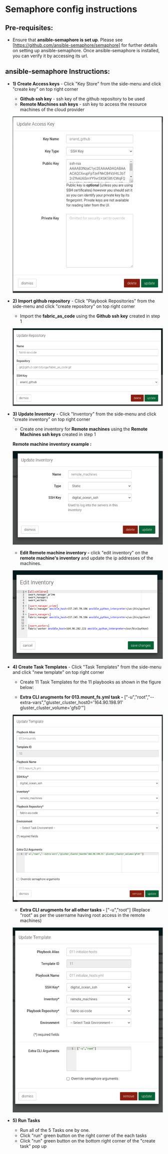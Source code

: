 # Semaphore config instructions
## Pre-requisites: 
- Ensure that **ansible-semaphore is set up**. Please see [https://github.com/ansible-semaphore/semaphore] for further details on setting up ansible-semaphore.
Once ansible-semaphore is installed, you can verify it by accessing its url.

## ansible-semaphore Instructions:

- **1) Create Access keys** - Click "Key Store" from the side-menu and click "create key" on top right corner
  - **Github ssh key** - ssh key of the github repository to be used
  - **Remote Machines ssh keys** - ssh key to access the resource machines of the cloud provider
  
  ![alt text](../../images/semaphore_1_create_key.png)
  
- **2) Import github repository** - Click "Playbook Repositories" from the side-menu and click "create repository" on top right corner
  - Import the **fabric_as_code** using the **Github ssh key** created in step 1
  
  ![alt text](../../images/semaphore_2_import_repository.png)
  
- **3) Update Inventory** - Click "Inventory" from the side-menu and click "create inventory" on top right corner
  - Create one inventory for **Remote machines** using the **Remote Machines ssh keys** created in step 1
  
  **Remote machine inventory example :**
  
  ![alt text](../../images/semaphore_3_create_remote_inventory.png)
  
  
  - **Edit Remote machine inventory -** click "edit inventory" on the **remote machine's inventory** and update the ip addresses of the machines.
  
  ![alt text](../../images/semaphore_3_edit_remote_machine_inventory.png)
  
- **4) Create Task Templates** - Click "Task Templates" from the side-menu and click "new template" on top right corner
  - Create 11 Task Templates for the 11 playbooks as shown in the figure below:
  
  - **Extra CLI arugments for 013.mount_fs.yml task -** ["-u","root","--extra-vars","gluster_cluster_host0='164.90.198.91' gluster_cluster_volume='gfs0'"]
  
  ![alt text](../../images/semaphore_4_mountfs_task.png)
  
  - **Extra CLI arugments for all other tasks -** ["-u","root"]  (Replace "root" as per the username having root access in the remote machines)
  
  ![alt text](../../images/semaphore_4_all_other_tasks.png)
    
- **5) Run Tasks** 
  - Run all of the 5 Tasks one by one.
  - Click "run" green button on the right corner of the each tasks
  - Click "run" green button on the bottom right corner of the "create task" pop up
  
  
  
  
  
  
 
  
